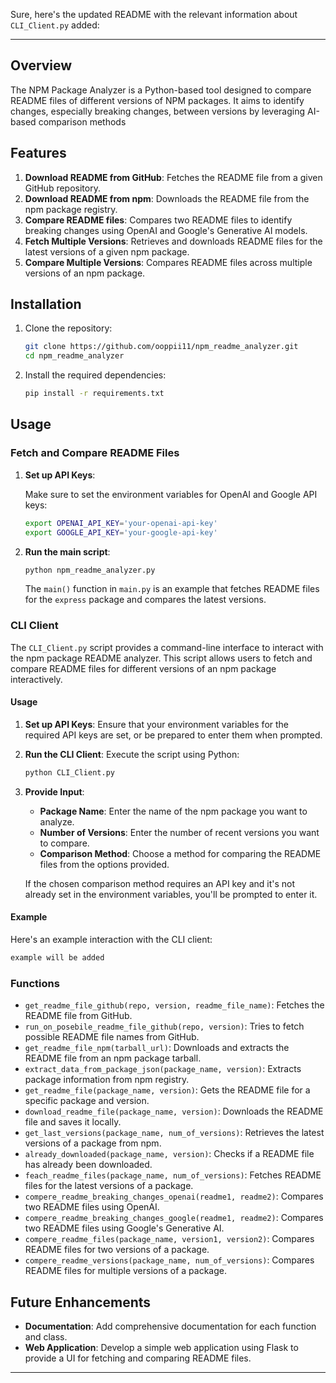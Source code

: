Sure, here's the updated README with the relevant information about `CLI_Client.py` added:

---

## Overview

The NPM Package Analyzer is a Python-based tool designed to compare README files of different versions of NPM packages. It aims to identify changes, especially breaking changes, between versions by leveraging AI-based comparison methods

## Features

1. **Download README from GitHub**: Fetches the README file from a given GitHub repository.
2. **Download README from npm**: Downloads the README file from the npm package registry.
3. **Compare README files**: Compares two README files to identify breaking changes using OpenAI and Google's Generative AI models.
4. **Fetch Multiple Versions**: Retrieves and downloads README files for the latest versions of a given npm package.
5. **Compare Multiple Versions**: Compares README files across multiple versions of an npm package.

## Installation

1. Clone the repository:

    ```bash
    git clone https://github.com/ooppii11/npm_readme_analyzer.git
    cd npm_readme_analyzer
    ```

2. Install the required dependencies:

    ```bash
    pip install -r requirements.txt
    ```

## Usage

### Fetch and Compare README Files

1. **Set up API Keys**:

   Make sure to set the environment variables for OpenAI and Google API keys:

    ```bash
    export OPENAI_API_KEY='your-openai-api-key'
    export GOOGLE_API_KEY='your-google-api-key'
    ```

2. **Run the main script**:

    ```bash
    python npm_readme_analyzer.py
    ```

   The `main()` function in `main.py` is an example that fetches README files for the `express` package and compares the latest versions.

### CLI Client

The `CLI_Client.py` script provides a command-line interface to interact with the npm package README analyzer. This script allows users to fetch and compare README files for different versions of an npm package interactively.

#### Usage

1. **Set up API Keys**:
   Ensure that your environment variables for the required API keys are set, or be prepared to enter them when prompted.

2. **Run the CLI Client**:
   Execute the script using Python:

   ```bash
   python CLI_Client.py
   ```

3. **Provide Input**:
   - **Package Name**: Enter the name of the npm package you want to analyze.
   - **Number of Versions**: Enter the number of recent versions you want to compare.
   - **Comparison Method**: Choose a method for comparing the README files from the options provided.

   If the chosen comparison method requires an API key and it's not already set in the environment variables, you'll be prompted to enter it.

#### Example

Here's an example interaction with the CLI client:

```bash
example will be added
```

### Functions

- `get_readme_file_github(repo, version, readme_file_name)`: Fetches the README file from GitHub.
- `run_on_posebile_readme_file_github(repo, version)`: Tries to fetch possible README file names from GitHub.
- `get_readme_file_npm(tarball_url)`: Downloads and extracts the README file from an npm package tarball.
- `extract_data_from_package_json(package_name, version)`: Extracts package information from npm registry.
- `get_readme_file(package_name, version)`: Gets the README file for a specific package and version.
- `download_readme_file(package_name, version)`: Downloads the README file and saves it locally.
- `get_last_versions(package_name, num_of_versions)`: Retrieves the latest versions of a package from npm.
- `already_downloaded(package_name, version)`: Checks if a README file has already been downloaded.
- `feach_readme_files(package_name, num_of_versions)`: Fetches README files for the latest versions of a package.
- `compere_readme_breaking_changes_openai(readme1, readme2)`: Compares two README files using OpenAI.
- `compere_readme_breaking_changes_google(readme1, readme2)`: Compares two README files using Google's Generative AI.
- `compere_readme_files(package_name, version1, version2)`: Compares README files for two versions of a package.
- `compere_readme_versions(package_name, num_of_versions)`: Compares README files for multiple versions of a package.

## Future Enhancements

- **Documentation**: Add comprehensive documentation for each function and class.
- **Web Application**: Develop a simple web application using Flask to provide a UI for fetching and comparing README files.

---
